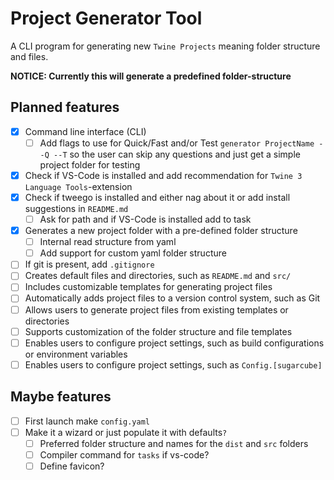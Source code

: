 # Project Generator Tool

A CLI program for generating new `Twine Projects` meaning folder structure and files.

**NOTICE: Currently this will generate a predefined folder-structure**

## Planned features

- [x] Command line interface (CLI)
    - [ ] Add flags to use for Quick/Fast and/or Test `generator ProjectName --Q --T` so the user can skip any questions and just get a simple project folder for testing
- [x] Check if VS-Code is installed and add recommendation for `Twine 3 Language Tools`-extension
- [x] Check if tweego is installed and either nag about it or add install suggestions in `README.md`
    - [ ] Ask for path and if VS-Code is installed add to task
- [x] Generates a new project folder with a pre-defined folder structure
    - [ ] Internal read structure from yaml
    - [ ] Add support for custom yaml folder structure
- [ ] If git is present, add `.gitignore`
- [ ] Creates default files and directories, such as `README.md` and `src/`
- [ ] Includes customizable templates for generating project files
- [ ] Automatically adds project files to a version control system, such as Git
- [ ] Allows users to generate project files from existing templates or directories
- [ ] Supports customization of the folder structure and file templates
- [ ] Enables users to configure project settings, such as build configurations or environment variables
- [ ] Enables users to configure project settings, such as `Config.[sugarcube]`

## Maybe features
- [ ] First launch make `config.yaml`
- [ ] Make it a wizard or just populate it with defaults`?`
    - [ ] Preferred folder structure and names for the `dist` and `src` folders
    - [ ] Compiler command for `tasks` if vs-code?
    - [ ] Define favicon?
